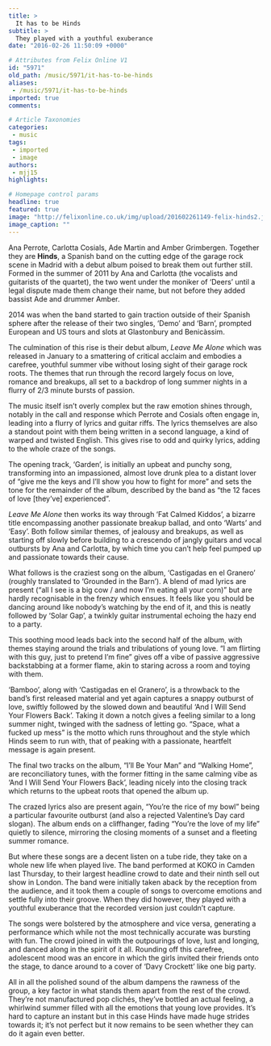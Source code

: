 ```yaml
---
title: >
  It has to be Hinds
subtitle: >
  They played with a youthful exuberance
date: "2016-02-26 11:50:09 +0000"

# Attributes from Felix Online V1
id: "5971"
old_path: /music/5971/it-has-to-be-hinds
aliases:
 - /music/5971/it-has-to-be-hinds
imported: true
comments:

# Article Taxonomies
categories:
 - music
tags:
 - imported
 - image
authors:
 - mjj15
highlights:

# Homepage control params
headline: true
featured: true
image: "http://felixonline.co.uk/img/upload/201602261149-felix-hinds2.jpg"
image_caption: ""
---
```


Ana Perrote, Carlotta Cosials, Ade Martin and Amber Grimbergen. Together they are **Hinds**, a Spanish band on the cutting edge of the garage rock scene in Madrid with a debut album poised to break them out further still. Formed in the summer of 2011 by Ana and Carlotta (the vocalists and guitarists of the quartet), the two went under the moniker of ‘Deers’ until a legal dispute made them change their name, but not before they added bassist Ade and drummer Amber.

2014 was when the band started to gain traction outside of their Spanish sphere after the release of their two singles, ‘Demo’ and ‘Barn’, prompted European and US tours and slots at Glastonbury and Benicàssim.

The culmination of this rise is their debut album, _Leave Me Alone_ which was released in January to a smattering of critical acclaim and embodies a carefree, youthful summer vibe without losing sight of their garage rock roots. The themes that run through the record largely focus on love, romance and breakups, all set to a backdrop of long summer nights in a flurry of 2/3 minute bursts of passion.

The music itself isn’t overly complex but the raw emotion shines through, notably in the call and response which Perrote and Cosials often engage in, leading into a flurry of lyrics and guitar riffs. The lyrics themselves are also a standout point with them being written in a second language, a kind of warped and twisted English. This gives rise to odd and quirky lyrics, adding to the whole craze of the songs.

The opening track, ‘Garden’, is initially an upbeat and punchy song, transforming into an impassioned, almost love drunk plea to a distant lover of “give me the keys and I’ll show you how to fight for more” and sets the tone for the remainder of the album, described by the band as “the 12 faces of love [they’ve] experienced”.

_Leave Me Alone_ then works its way through ‘Fat Calmed Kiddos’, a bizarre title encompassing another passionate breakup ballad, and onto ‘Warts’ and ‘Easy’. Both follow similar themes, of jealousy and breakups, as well as starting off slowly before building to a crescendo of jangly guitars and vocal outbursts by Ana and Carlotta, by which time you can’t help feel pumped up and passionate towards their cause.

What follows is the craziest song on the album, ‘Castigadas en el Granero’ (roughly translated to ‘Grounded in the Barn’). A blend of mad lyrics are present (“all I see is a big cow / and now I’m eating all your corn)” but are hardly recognisable in the frenzy which ensues. It feels like you should be dancing around like nobody’s watching by the end of it, and this is neatly followed by ‘Solar Gap’, a twinkly guitar instrumental echoing the hazy end to a party.

This soothing mood leads back into the second half of the album, with themes staying around the trials and tribulations of young love. “I am flirting with this guy, just to pretend I’m fine” gives off a vibe of passive aggressive backstabbing at a former flame, akin to staring across a room and toying with them.

‘Bamboo’, along with ‘Castigadas en el Granero’, is a throwback to the band’s first released material and yet again captures a snappy outburst of love, swiftly followed by the slowed down and beautiful ‘And I Will Send Your Flowers Back’. Taking it down a notch gives a feeling similar to a long summer night, twinged with the sadness of letting go. “Space, what a fucked up mess” is the motto which runs throughout and the style which Hinds seem to run with, that of peaking with a passionate, heartfelt message is again present.

The final two tracks on the album, “I’ll Be Your Man” and “Walking Home”, are reconciliatory tunes, with the former fitting in the same calming vibe as ‘And I Will Send Your Flowers Back’, leading nicely into the closing track which returns to the upbeat roots that opened the album up.

The crazed lyrics also are present again, “You’re the rice of my bowl” being a particular favourite outburst (and also a rejected Valentine’s Day card slogan). The album ends on a cliffhanger, fading “You’re the love of my life” quietly to silence, mirroring the closing moments of a sunset and a fleeting summer romance.

But where these songs are a decent listen on a tube ride, they take on a whole new life when played live. The band performed at KOKO in Camden last Thursday, to their largest headline crowd to date and their ninth sell out show in London. The band were initially taken aback by the reception from the audience, and it took them a couple of songs to overcome emotions and settle fully into their groove. When they did however, they played with a youthful exuberance that the recorded version just couldn’t capture.

The songs were bolstered by the atmosphere and vice versa, generating a performance which while not the most technically accurate was bursting with fun. The crowd joined in with the outpourings of love, lust and longing, and danced along in the spirit of it all. Rounding off this carefree, adolescent mood was an encore in which the girls invited their friends onto the stage, to dance around to a cover of ‘Davy Crockett’ like one big party.

All in all the polished sound of the album dampens the rawness of the group, a key factor in what stands them apart from the rest of the crowd. They’re not manufactured pop clichés, they’ve bottled an actual feeling, a whirlwind summer filled with all the emotions that young love provides. It’s hard to capture an instant but in this case Hinds have made huge strides towards it; it’s not perfect but it now remains to be seen whether they can do it again even better.
